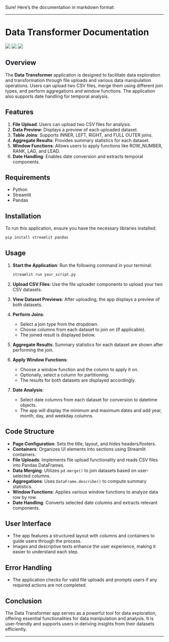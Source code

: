 Sure! Here’s the documentation in markdown format:

---

# Data Transformer Documentation

![](1.png)
![](2.png)
![](3.png)


## Overview

The **Data Transformer** application is designed to facilitate data exploration and transformation through file uploads and various data manipulation operations. Users can upload two CSV files, merge them using different join types, and perform aggregations and window functions. The application also supports date handling for temporal analysis.

## Features

1. **File Upload**: Users can upload two CSV files for analysis.
2. **Data Preview**: Displays a preview of each uploaded dataset.
3. **Table Joins**: Supports INNER, LEFT, RIGHT, and FULL OUTER joins.
4. **Aggregate Results**: Provides summary statistics for each dataset.
5. **Window Functions**: Allows users to apply functions like ROW_NUMBER, RANK, LAG, and LEAD.
6. **Date Handling**: Enables date conversion and extracts temporal components.

## Requirements

- Python
- Streamlit
- Pandas

## Installation

To run this application, ensure you have the necessary libraries installed:

```bash
pip install streamlit pandas
```

## Usage

1. **Start the Application**: Run the following command in your terminal:

   ```bash
   streamlit run your_script.py
   ```

2. **Upload CSV Files**: Use the file uploader components to upload your two CSV datasets.

3. **View Dataset Previews**: After uploading, the app displays a preview of both datasets.

4. **Perform Joins**:
   - Select a join type from the dropdown.
   - Choose columns from each dataset to join on (if applicable).
   - The joined result is displayed below.

5. **Aggregate Results**: Summary statistics for each dataset are shown after performing the join.

6. **Apply Window Functions**:
   - Choose a window function and the column to apply it on.
   - Optionally, select a column for partitioning.
   - The results for both datasets are displayed accordingly.

7. **Date Analysis**:
   - Select date columns from each dataset for conversion to datetime objects.
   - The app will display the minimum and maximum dates and add year, month, day, and weekday columns.

## Code Structure

- **Page Configuration**: Sets the title, layout, and hides headers/footers.
- **Containers**: Organizes UI elements into sections using Streamlit containers.
- **File Uploads**: Implements file upload functionality and reads CSV files into Pandas DataFrames.
- **Data Merging**: Utilizes `pd.merge()` to join datasets based on user-selected columns.
- **Aggregations**: Uses `DataFrame.describe()` to compute summary statistics.
- **Window Functions**: Applies various window functions to analyze data row by row.
- **Date Handling**: Converts selected date columns and extracts relevant components.

## User Interface

- The app features a structured layout with columns and containers to guide users through the process.
- Images and descriptive texts enhance the user experience, making it easier to understand each step.

## Error Handling

- The application checks for valid file uploads and prompts users if any required actions are not completed.

## Conclusion

The Data Transformer app serves as a powerful tool for data exploration, offering essential functionalities for data manipulation and analysis. It is user-friendly and supports users in deriving insights from their datasets efficiently.

---
